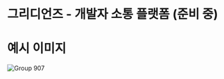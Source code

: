 # 그리디언즈 - 개발자 소통 플랫폼 (준비 중)

# 예시 이미지

![Group 907](https://user-images.githubusercontent.com/102597172/214205038-66aa02a9-84b4-49a2-95e3-606076043ecb.png)
